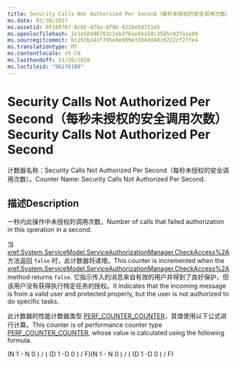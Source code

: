 ```yaml
---
title: Security Calls Not Authorized Per Second（每秒未授权的安全调用次数）
ms.date: 03/30/2017
ms.assetid: 0f189767-8c05-478a-8f0b-9228e5d351e5
ms.openlocfilehash: 1e1e58946783c2eb376ae6ba50c3595c037a1e00
ms.sourcegitcommit: bc293b14af795e0e999e3304dd40c0222cf2ffe4
ms.translationtype: MT
ms.contentlocale: zh-CN
ms.lasthandoff: 11/26/2020
ms.locfileid: "96276108"
---
```

# <a name="security-calls-not-authorized-per-second"></a><span data-ttu-id="22781-102">Security Calls Not Authorized Per Second（每秒未授权的安全调用次数）</span><span class="sxs-lookup"><span data-stu-id="22781-102">Security Calls Not Authorized Per Second</span></span>

<span data-ttu-id="22781-103">计数器名称：Security Calls Not Authorized Per Second（每秒未授权的安全调用次数）。</span><span class="sxs-lookup"><span data-stu-id="22781-103">Counter Name: Security Calls Not Authorized Per Second.</span></span>  
  
## <a name="description"></a><span data-ttu-id="22781-104">描述</span><span class="sxs-lookup"><span data-stu-id="22781-104">Description</span></span>  

 <span data-ttu-id="22781-105">一秒内此操作中未授权的调用次数。</span><span class="sxs-lookup"><span data-stu-id="22781-105">Number of calls that failed authorization in this operation in a second.</span></span>  
  
 <span data-ttu-id="22781-106">当 <xref:System.ServiceModel.ServiceAuthorizationManager.CheckAccess%2A> 方法返回 `false` 时，此计数器将递增。</span><span class="sxs-lookup"><span data-stu-id="22781-106">This counter is incremented when the <xref:System.ServiceModel.ServiceAuthorizationManager.CheckAccess%2A> method returns `false`.</span></span> <span data-ttu-id="22781-107">它指示传入的消息来自有效的用户并得到了良好保护，但该用户没有获得执行特定任务的授权。</span><span class="sxs-lookup"><span data-stu-id="22781-107">It indicates that the incoming message is from a valid user and protected properly, but the user is not authorized to do specific tasks.</span></span>  
  
 <span data-ttu-id="22781-108">此计数器的性能计数器类型 [PERF_COUNTER_COUNTER](/previous-versions/windows/it-pro/windows-server-2003/cc740048(v=ws.10))，其值使用以下公式进行计算。</span><span class="sxs-lookup"><span data-stu-id="22781-108">This counter is of performance counter type [PERF_COUNTER_COUNTER](/previous-versions/windows/it-pro/windows-server-2003/cc740048(v=ws.10)), whose value is calculated using the following formula.</span></span>  
  
 <span data-ttu-id="22781-109">(N 1 - N 0 ) / ( (D 1 -D 0 ) / F)</span><span class="sxs-lookup"><span data-stu-id="22781-109">(N 1 - N 0 ) / ( (D 1 -D 0 ) / F)</span></span>

